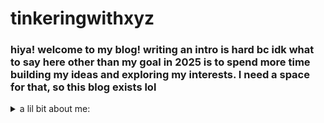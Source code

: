 # tinkeringwithxyz

### hiya! welcome to my blog! writing an intro is hard bc idk what to say here other than my goal in 2025 is to spend more time building my ideas and exploring my interests. I need a space for that, so this blog exists lol

<details>
  <summary> a lil bit about me: </summary>

  <ul>
    <li> she/her. 🇮🇩 born & 🇺🇸 based </li>
    <li> currently building internal tools for wss while constantly fangirling over kpop (ask me abt my fav gg) </li>
    <li> interested in R&D and building tools centering pedagogy, collaboration, community, creative exploration, storytelling, and culture </li>
    <li> research interest(s): AI, robotics/hardware, XR/VR/AR, quantum computing </li>
    <li> design interest(s): edtech, assistive technology, social design, sustainable design </li>
    <li> topics im exploring in my art: identity, relationship & connection </li>
  </ul>
</details>
